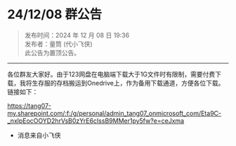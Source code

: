 # 24/12/08 群公告

> 发布时间：2024 年 12 月 08 日 19:36  
  发布者：量筒 (代小飞侠)  
  此公告为置顶公告。

---

各位群友大家好。由于123网盘在电脑端下载大于1G文件时有限制，需要付费下载，我将生存服的存档搬运到Onedrive上，作为备用下载通道，方便各位下载。链接如下：

https://tang07-my.sharepoint.com/:f:/g/personal/admin_tang07_onmicrosoft_com/Eta9C-_nxlpEocOOYD2hrVsB0zYrE6cIssB9MMer1py5fw?e=ceJxma

- 消息来自小飞侠
